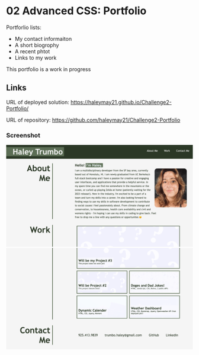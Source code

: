 # 02 Advanced CSS: Portfolio

Portforlio lists:

- My contact informaiton
- A short biogrophy
- A recent phtot
- Links to my work

This portfolio is a work in progress

## Links

URL of deployed solution: https://haleymay21.github.io/Challenge2-Portfolio/

URL of repository: https://github.com/haleymay21/Challenge2-Portfolio

### Screenshot

![Screenshot of Portfolio](./assets/Screen%20Shot%202022-11-19%20at%203.25.19%20PM.png)
![Screenshot of Portfolio](./assets/Screen%20Shot%202022-11-19%20at%203.25.30%20PM.png)
